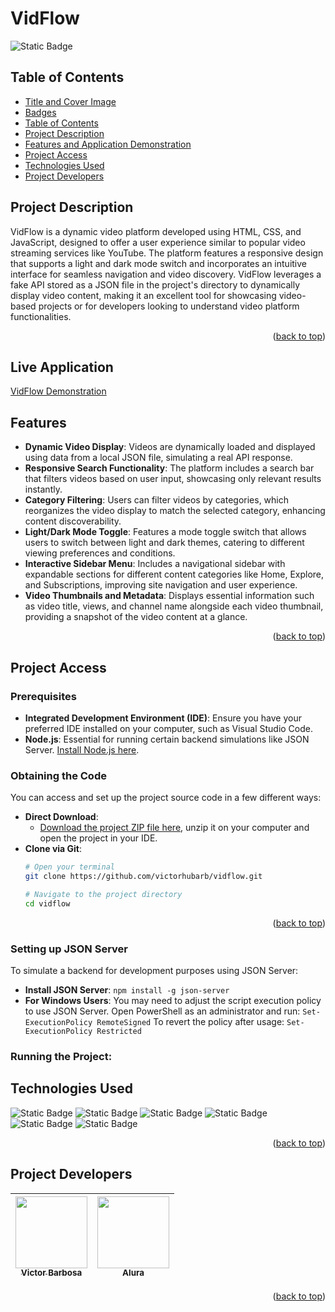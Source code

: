 # VidFlow <a name="readme-top"></a>
![Static Badge](https://img.shields.io/badge/status-completed-green?style=for-the-badge)

## Table of Contents 
* [Title and Cover Image](#title-and-cover-image)
* [Badges](#badges)
* [Table of Contents](#table-of-contents)
* [Project Description](#project-description)
* [Features and Application Demonstration](#features-and-application-demonstration)
* [Project Access](#project-access)
* [Technologies Used](#technologies-used)
* [Project Developers](#project-developers)

## Project Description
VidFlow is a dynamic video platform developed using HTML, CSS, and JavaScript, designed to offer a user experience similar to popular video streaming services like YouTube. The platform features a responsive design that supports a light and dark mode switch and incorporates an intuitive interface for seamless navigation and video discovery. VidFlow leverages a fake API stored as a JSON file in the project's directory to dynamically display video content, making it an excellent tool for showcasing video-based projects or for developers looking to understand video platform functionalities.
<p align="right">(<a href="#readme-top">back to top</a>)</p>

## Live Application
[VidFlow Demonstration]()
 
## Features
- **Dynamic Video Display**: Videos are dynamically loaded and displayed using data from a local JSON file, simulating a real API response.
- **Responsive Search Functionality**: The platform includes a search bar that filters videos based on user input, showcasing only relevant results instantly.
- **Category Filtering**: Users can filter videos by categories, which reorganizes the video display to match the selected category, enhancing content discoverability.
- **Light/Dark Mode Toggle**: Features a mode toggle switch that allows users to switch between light and dark themes, catering to different viewing preferences and conditions.
- **Interactive Sidebar Menu**: Includes a navigational sidebar with expandable sections for different content categories like Home, Explore, and Subscriptions, improving site navigation and user experience.
- **Video Thumbnails and Metadata**: Displays essential information such as video title, views, and channel name alongside each video thumbnail, providing a snapshot of the video content at a glance.
<p align="right">(<a href="#readme-top">back to top</a>)</p>

## Project Access

### Prerequisites
- **Integrated Development Environment (IDE)**: Ensure you have your preferred IDE installed on your computer, such as Visual Studio Code.
- **Node.js**: Essential for running certain backend simulations like JSON Server. [Install Node.js here](https://nodejs.org/en/download/).

### Obtaining the Code
You can access and set up the project source code in a few different ways:
- **Direct Download**:
  - [Download the project ZIP file here](https://github.com/victorhubarb/vidflow/archive/refs/heads/main.zip), unzip it on your computer and open the project in your IDE.
- **Clone via Git**:
  ```bash
  # Open your terminal
  git clone https://github.com/victorhubarb/vidflow.git
  
  # Navigate to the project directory
  cd vidflow
<p align="right">(<a href="#readme-top">back to top</a>)</p>

### Setting up JSON Server
To simulate a backend for development purposes using JSON Server:
- **Install JSON Server**:
  `npm install -g json-server`
- **For Windows Users**:
You may need to adjust the script execution policy to use JSON Server. Open 		PowerShell as an administrator and run:
  `Set-ExecutionPolicy RemoteSigned`
To revert the policy after usage:
  `Set-ExecutionPolicy Restricted`
  
### Running the Project:


## Technologies Used
![Static Badge](https://img.shields.io/badge/HTML5-E34F26?style=for-the-badge&logo=html5&logoColor=white)
![Static Badge](https://img.shields.io/badge/CSS3-1572B6?style=for-the-badge&logo=css3&logoColor=white)
![Static Badge](https://img.shields.io/badge/JavaScript-F7DF1E?style=for-the-badge&logo=javascript&logoColor=black)
![Static Badge](https://img.shields.io/badge/Node.js-43853D?style=for-the-badge&logo=node.js&logoColor=white)
![Static Badge](https://img.shields.io/badge/json%20web%20tokens-323330?style=for-the-badge&logo=json-web-tokens&logoColor=pink)
![Static Badge](https://img.shields.io/badge/Figma-F24E1E?style=for-the-badge&logo=figma&logoColor=white)
<p align="right">(<a href="#readme-top">back to top</a>)</p>

## Project Developers
| [<img loading="lazy" src="https://avatars.githubusercontent.com/u/80085116?v=4" width=115><br><sub>Victor Barbosa</sub>](https://github.com/victorhubarb) | [<img loading="lazy" src="https://avatars.githubusercontent.com/u/4975968?s=200&v=4" width=115><br><sub>Alura</sub>](https://github.com/alura-cursos) |
| :---: | :--: |
<p align="right">(<a href="#readme-top">back to top</a>)</p>
